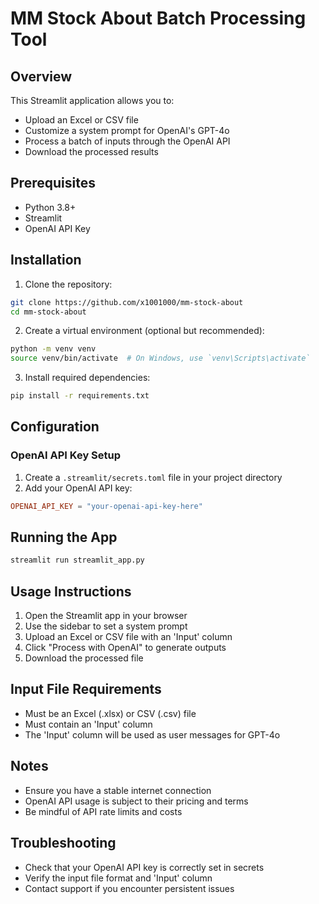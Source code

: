 # MM Stock About Batch Processing Tool

## Overview
This Streamlit application allows you to:
- Upload an Excel or CSV file
- Customize a system prompt for OpenAI's GPT-4o
- Process a batch of inputs through the OpenAI API
- Download the processed results

## Prerequisites
- Python 3.8+
- Streamlit
- OpenAI API Key

## Installation

1. Clone the repository:
```bash
git clone https://github.com/x1001000/mm-stock-about
cd mm-stock-about
```

2. Create a virtual environment (optional but recommended):
```bash
python -m venv venv
source venv/bin/activate  # On Windows, use `venv\Scripts\activate`
```

3. Install required dependencies:
```bash
pip install -r requirements.txt
```

## Configuration

### OpenAI API Key Setup
1. Create a `.streamlit/secrets.toml` file in your project directory
2. Add your OpenAI API key:
```toml
OPENAI_API_KEY = "your-openai-api-key-here"
```

## Running the App
```bash
streamlit run streamlit_app.py
```

## Usage Instructions
1. Open the Streamlit app in your browser
2. Use the sidebar to set a system prompt
3. Upload an Excel or CSV file with an 'Input' column
4. Click "Process with OpenAI" to generate outputs
5. Download the processed file

## Input File Requirements
- Must be an Excel (.xlsx) or CSV (.csv) file
- Must contain an 'Input' column
- The 'Input' column will be used as user messages for GPT-4o

## Notes
- Ensure you have a stable internet connection
- OpenAI API usage is subject to their pricing and terms
- Be mindful of API rate limits and costs

## Troubleshooting
- Check that your OpenAI API key is correctly set in secrets
- Verify the input file format and 'Input' column
- Contact support if you encounter persistent issues

